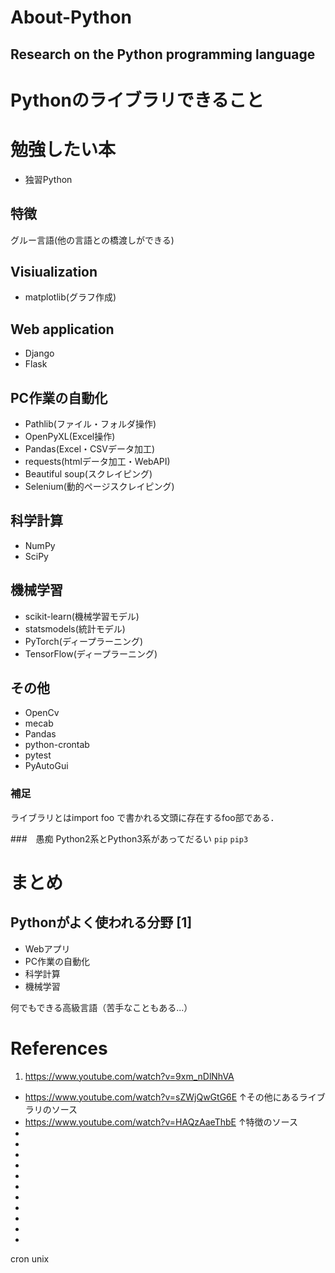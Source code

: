 # About-Python
## Research on the Python programming language
# Pythonのライブラリできること

# 勉強したい本
* 独習Python

## 特徴
グルー言語(他の言語との橋渡しができる)
## Visiualization
* matplotlib(グラフ作成)

## Web application
* Django
* Flask

## PC作業の自動化
* Pathlib(ファイル・フォルダ操作)
* OpenPyXL(Excel操作)
* Pandas(Excel・CSVデータ加工)
* requests(htmlデータ加工・WebAPI)
* Beautiful soup(スクレイピング)
* Selenium(動的ページスクレイピング)
## 科学計算
* NumPy
* SciPy

## 機械学習
* scikit-learn(機械学習モデル)
* statsmodels(統計モデル)
* PyTorch(ディープラーニング)
* TensorFlow(ディープラーニング)

## その他
* OpenCv
* mecab
* Pandas
* python-crontab
* pytest
* PyAutoGui



### 補足
ライブラリとはimport foo で書かれる文頭に存在するfoo部である．

###　愚痴
Python2系とPython3系があってだるい
```pip```
```pip3```

# まとめ
## Pythonがよく使われる分野 [1]
* Webアプリ
* PC作業の自動化
* 科学計算
* 機械学習

何でもできる高級言語（苦手なこともある...）

# References
1. https://www.youtube.com/watch?v=9xm_nDlNhVA
* https://www.youtube.com/watch?v=sZWjQwGtG6E
↑その他にあるライブラリのソース
* https://www.youtube.com/watch?v=HAQzAaeThbE
↑特徴のソース
* 
* 
* 
* 
* 
* 
* 
* 
* 
* 
* 

cron unix

